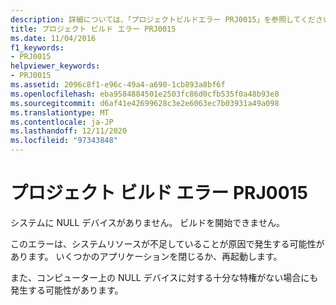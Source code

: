 ```yaml
---
description: 詳細については、「プロジェクトビルドエラー PRJ0015」を参照してください。
title: プロジェクト ビルド エラー PRJ0015
ms.date: 11/04/2016
f1_keywords:
- PRJ0015
helpviewer_keywords:
- PRJ0015
ms.assetid: 2096c8f1-e96c-49a4-a690-1cb893a8bf6f
ms.openlocfilehash: eba9584884501e2503fc86d0cfb535f0a48b93e8
ms.sourcegitcommit: d6af41e42699628c3e2e6063ec7b03931a49a098
ms.translationtype: MT
ms.contentlocale: ja-JP
ms.lasthandoff: 12/11/2020
ms.locfileid: "97343848"
---
```

# <a name="project-build-error-prj0015"></a>プロジェクト ビルド エラー PRJ0015

システムに NULL デバイスがありません。 ビルドを開始できません。

このエラーは、システムリソースが不足していることが原因で発生する可能性があります。 いくつかのアプリケーションを閉じるか、再起動します。

また、コンピューター上の NULL デバイスに対する十分な特権がない場合にも発生する可能性があります。
